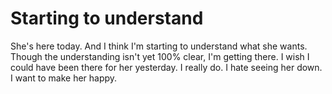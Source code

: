 # Starting to understand

She's here today. And I think I'm starting to understand what she wants. Though the understanding isn't yet 100% clear, I'm getting there. I wish I could have been there for her yesterday. I really do. I hate seeing her down. I want to make her happy.
